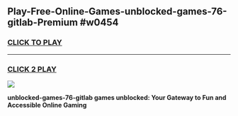 
## Play-Free-Online-Games-unblocked-games-76-gitlab-Premium #w0454
<h3>
<a href="https://premium.freeplayer.one?title=unblocked-games-76-gitlab&ref=8M">CLICK TO PLAY</a></h3>
<hr>

<h3>
<a href="https://premium.freeplayer.one?title=unblocked-games-76-gitlab&ref=8M">CLICK 2 PLAY</a>
  
</h3>

<a href="https://premium.freeplayer.one?title=unblocked-games-76-gitlab&ref=8M"><img src="https://clearcache.store/games.png"></a>


**unblocked-games-76-gitlab games unblocked: Your Gateway to Fun and Accessible Online Gaming**
